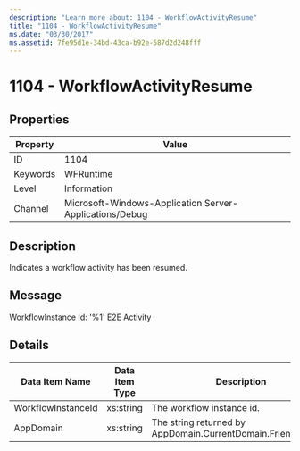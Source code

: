 ```yaml
---
description: "Learn more about: 1104 - WorkflowActivityResume"
title: "1104 - WorkflowActivityResume"
ms.date: "03/30/2017"
ms.assetid: 7fe95d1e-34bd-43ca-b92e-587d2d248fff
---
```

# 1104 - WorkflowActivityResume

## Properties

| Property | Value |
| - | - |
|ID|1104|  
|Keywords|WFRuntime|  
|Level|Information|  
|Channel|Microsoft-Windows-Application Server-Applications/Debug|  
  
## Description  

 Indicates a workflow activity has been resumed.  
  
## Message  

 WorkflowInstance Id: '%1' E2E Activity  
  
## Details  
  
|Data Item Name|Data Item Type|Description|  
|--------------------|--------------------|-----------------|  
|WorkflowInstanceId|xs:string|The workflow instance id.|  
|AppDomain|xs:string|The string returned by AppDomain.CurrentDomain.FriendlyName.|
